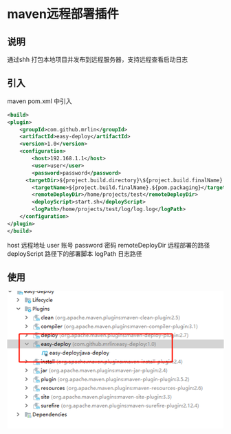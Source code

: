 # maven远程部署插件

## 说明
通过shh 打包本地项目并发布到远程服务器，支持远程查看启动日志

## 引入

maven pom.xml 中引入

```xml
<build>
<plugin>
    <groupId>com.github.mrlin</groupId>
    <artifactId>easy-deploy</artifactId>
    <version>1.0</version>
    <configuration>
        <host>192.168.1.1</host>
        <user>user</user>
        <password>password</password>
      <targetDir>${project.build.directory}\${project.build.finalName}.${pom.packaging}		</targetDir>
        <targetName>${project.build.finalName}.${pom.packaging}</targetName>
        <remoteDeployDir>/home/projects/test</remoteDeployDir>
        <deployScript>start.sh</deployScript>
        <logPath>/home/projects/test/log/log.log</logPath>
    </configuration>
</plugin>
</build>

```

host 远程地址 user 账号 password 密码 remoteDeployDir 远程部署的路径 deployScript 路径下的部署脚本 logPath 日志路径

## 使用

![](img/1.jpg)